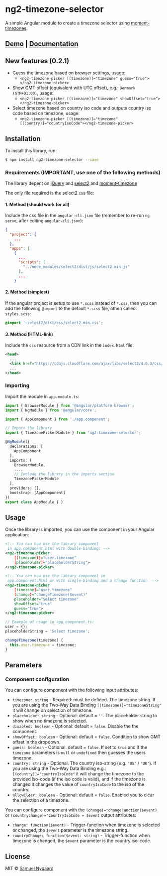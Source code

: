 # ng2-timezone-selector

A simple Angular module to create a timezone selector using [moment-timezones](https://github.com/moment/moment-timezone).

## [Demo](https://samuelnygaard.github.io/ng2-timezone-selector/) | [Documentation](https://samuelnygaard.github.io/ng2-timezone-selector/docs/)

## New features (0.2.1)

* Guess the timezone based on browser settings, usage:
  * `<ng2-timezone-picker [(timezone)]="timezone" guess="true"></ng2-timezone-picker>`
* Show GMT offset (equivalent with UTC offset), e.g.: `Denmark (GTM+01:00)`, usage:
  * `<ng2-timezone-picker [(timezone)]="timezone" showOffset="true"></ng2-timezone-picker>`
* Select timezone based on country iso code and outputs country iso code based on timezone, usage:
  * `<ng2-timezone-picker [(timezone)]="timezone" [(country)]="countryIsoCode"></ng2-timezone-picker>`

## Installation

To install this library, run:

```bash
$ npm install ng2-timezone-selector --save
```

### Requirements (IMPORTANT, use one of the following methods)

The library depent on [jQuery](https://github.com/jquery/jquery) and [select2](https://github.com/select2/select2) and [moment-timezone](https://github.com/moment/moment-timezone)

The only file required is the select2 `css` file:

#### 1. Method (should work for all)

Include the css file in the `angular-cli.json` file (remember to re-run `ng serve`, after editing `angular-cli.json`):

```json
{
  "project": {
    ...
  },
  "apps": [
    {
      ...
      "scripts": [
        "../node_modules/select2/dist/js/select2.min.js"
      ],
      ...
    }
```

#### 2. Method (simplest)

If the angular project is setup to use `*.scss` instead of `*.css`, then you can add the following `@import` to the default `*.scss` file, othen called: `styles.scss`:

```scss
@import '~select2/dist/css/select2.min.css';
```

#### 3. Method (HTML-link)

Include the `css` resource from a CDN link in the `index.html` file:

```xml
<head>
  ...
  <link href="https://cdnjs.cloudflare.com/ajax/libs/select2/4.0.3/css/select2.min.css" rel="stylesheet" />
  ...
</head>
```

### Importing

Import the module in `app.module.ts`:

```typescript
import { BrowserModule } from '@angular/platform-browser';
import { NgModule } from '@angular/core';

import { AppComponent } from './app.component';

// Import the library
import { TimezonePickerModule } from 'ng2-timezone-selector';

@NgModule({
  declarations: [
    AppComponent
  ],
  imports: [
    BrowserModule,
    ...,
    // Include the library in the imports section
    TimezonePickerModule
  ],
  providers: [],
  bootstrap: [AppComponent]
})
export class AppModule { }
```

## Usage

Once the library is imported, you can use the component in your Angular application:

```xml
<!-- You can now use the library component
 in app.component.html with double-binding: -->
<ng2-timezone-picker
    [(timezone)]="user.timezone"
    [placeholder]="placeholderString">
</ng2-timezone-picker>
```

```xml
<!-- You can now use the library component in
 app.component.html or with single-binding and a change function  -->
<ng2-timezone-picker
    [timezone]="user.timezone"
    (change)="changeTimezone($event)"
    placeholder="Select timezone"
    showOffset="true"
    guess="true">
</ng2-timezone-picker>
```

```typescript
// Example of usage in app.component.ts:
user = {};
placeholderString = 'Select timezone';

changeTimezone(timezone) {
  this.user.timezone = timezone;
}
```

## Parameters

### Component configuration

You can configure component with the following input attributes:

* `timezone: string` - Required: must be defined. The timezone string. If you are using the Two-Way Data Binding `[(timezone)]="timezoneString"` it will change on selection of timezone.
* `placeholder: string` - Optional: default = `''`. The placeholder string to show when no timezone is selected.
* `disabled: boolean` - Optional: default = `false`. Disable the the component.
* `showOffset: boolean` - Optional: default = `false`. Condition to show GMT offset in the dropdown.
* `guess: boolean` - Optional: default = `false`. If set to `true` and if the `timezone` parameters is `null` or `undefined` then guesses the users timezone.
* `country: string` - Optional. The country iso-string (e.g. `'US'` / `'UK'`). If you are using the Two-Way Data Binding e.g.: `[(country)]="countryIsoCode"` it will change the timezone to the provided iso-code (if the iso code is valid), and if the timezone is changed it changes the value of `countryIsoCode` to the iso of the country.
* `allowClear: boolean` - Optional: default = `false`. Enabled you to clear the selection of a timezone.

You can configure component with the `(change)="changeFunction($event)` or `(countryChange)="countryIsoCode = $event` output attributes:

* `change: function($event)` - Trigger-function when timezone is selected or changed, the `$event` parameter is the timezone string.
* `countryChange: function($event: string)` - Trigger-function when timezone is changed, the `$event` parameter is the country iso-code.

## License

MIT © [Samuel Nygaard](mailto:teamnygaard@gmail.com)
